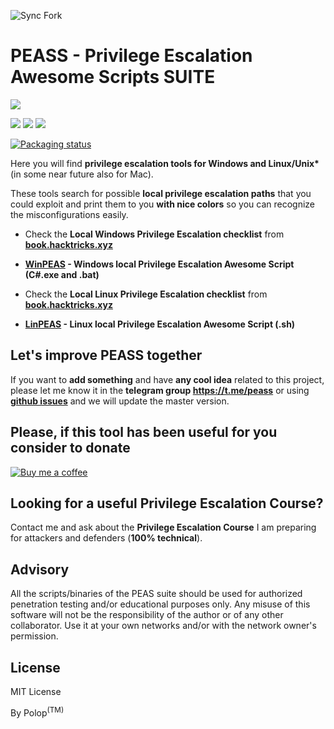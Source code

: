 ![Sync Fork](https://github.com/lunarobliq/privilege-escalation-awesome-scripts-suite/workflows/Sync%20Fork/badge.svg)
# PEASS - Privilege Escalation Awesome Scripts SUITE

![](https://github.com/carlospolop/privilege-escalation-awesome-scripts-suite/raw/master/linPEAS/images/peass.png)

![](https://img.shields.io/badge/Black-Arch-black) ![](https://img.shields.io/badge/Arch-AUR-brightgreen) ![](https://img.shields.io/badge/Black%20Hat%20Arsenal-Asia%202020-red)

[![Packaging status](https://repology.org/badge/vertical-allrepos/peass.svg)](https://repology.org/project/peass/versions)

Here you will find **privilege escalation tools for Windows and Linux/Unix\*** (in some near future  also for Mac).

These tools search for possible **local privilege escalation paths** that you could exploit and print them to you **with nice colors** so you can recognize the misconfigurations easily.

- Check the **Local Windows Privilege Escalation checklist** from **[book.hacktricks.xyz](https://book.hacktricks.xyz/windows/checklist-windows-privilege-escalation)**
- **[WinPEAS](https://github.com/carlospolop/privilege-escalation-awesome-scripts-suite/tree/master/winPEAS) - Windows local Privilege Escalation Awesome Script (C#.exe and .bat)**

- Check the **Local Linux Privilege Escalation checklist** from **[book.hacktricks.xyz](https://book.hacktricks.xyz/linux-unix/linux-privilege-escalation-checklist)**
- **[LinPEAS](https://github.com/carlospolop/privilege-escalation-awesome-scripts-suite/tree/master/linPEAS) - Linux local Privilege Escalation Awesome Script (.sh)**

## Let's improve PEASS together

If you want to **add something** and have **any cool idea** related to this project, please let me know it in the **telegram group https://t.me/peass** or using **[github issues](https://github.com/carlospolop/privilege-escalation-awesome-scripts-suite/issues)** and we will update the master version.

## Please, if this tool has been useful for you consider to donate

[![Buy me a coffee](https://camo.githubusercontent.com/031fc5a134cdca5ae3460822aba371e63f794233/68747470733a2f2f7777772e6275796d6561636f666665652e636f6d2f6173736574732f696d672f637573746f6d5f696d616765732f6f72616e67655f696d672e706e67)](https://www.buymeacoffee.com/carlospolop)

## Looking for a useful Privilege Escalation Course?

Contact me and ask about the **Privilege Escalation Course** I am preparing for attackers and defenders (**100% technical**).

## Advisory

All the scripts/binaries of the PEAS suite should be used for authorized penetration testing and/or educational purposes only. Any misuse of this software will not be the responsibility of the author or of any other collaborator. Use it at your own networks and/or with the network owner's permission.


## License

MIT License

By Polop<sup>(TM)</sup>
